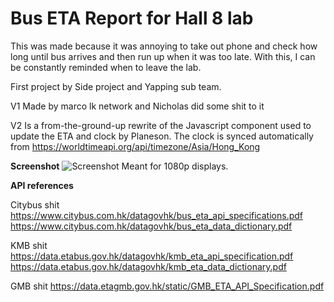 # Bus ETA Report for Hall 8 lab

This was made because it was annoying to take out phone and check how long until bus arrives and then run up when it was too late. With this, I can be constantly reminded when to leave the lab.

First project by Side project and Yapping sub team.

V1 Made by marco lk network and Nicholas did some shit to it

V2 Is a from-the-ground-up rewrite of the Javascript component used to update the ETA and clock by Planeson.
The clock is synced automatically from https://worldtimeapi.org/api/timezone/Asia/Hong_Kong

**Screenshot**
![Screenshot](screenshot.jpg)
Meant for 1080p displays.




**API references**

Citybus shit
<https://www.citybus.com.hk/datagovhk/bus_eta_api_specifications.pdf>
<https://www.citybus.com.hk/datagovhk/bus_eta_data_dictionary.pdf>

KMB shit
<https://data.etabus.gov.hk/datagovhk/kmb_eta_api_specification.pdf>
<https://data.etabus.gov.hk/datagovhk/kmb_eta_data_dictionary.pdf>

GMB shit
<https://data.etagmb.gov.hk/static/GMB_ETA_API_Specification.pdf>
